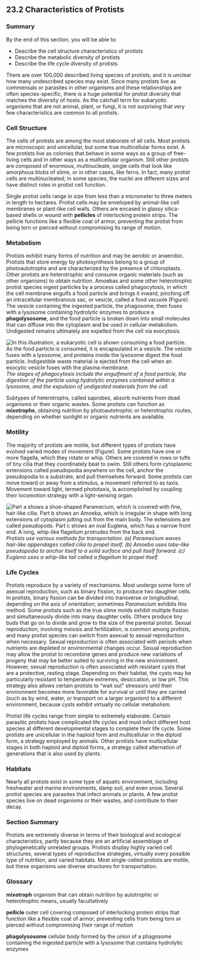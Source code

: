 ##  23.2 Characteristics of Protists 

### Summary

By the end of this section, you will be able to: 

  - Describe the cell structure characteristics of protists
  - Describe the metabolic diversity of protists
  - Describe the life cycle diversity of protists

There are over 100,000 described living species of protists, and it is unclear how many undescribed species may exist. Since many protists live as commensals or parasites in other organisms and these relationships are often species-specific, there is a huge potential for protist diversity that matches the diversity of hosts. As the catchall term for eukaryotic organisms that are not animal, plant, or fungi, it is not surprising that very few characteristics are common to all protists.

### Cell Structure

The cells of protists are among the most elaborate of all cells. Most protists are microscopic and unicellular, but some true multicellular forms exist. A few protists live as colonies that behave in some ways as a group of free-living cells and in other ways as a multicellular organism. Still other protists are composed of enormous, multinucleate, single cells that look like amorphous blobs of slime, or in other cases, like ferns. In fact, many protist cells are multinucleated; in some species, the nuclei are different sizes and have distinct roles in protist cell function.

Single protist cells range in size from less than a micrometer to three meters in length to hectares. Protist cells may be enveloped by animal-like cell membranes or plant-like cell walls. Others are encased in glassy silica-based shells or wound with **pellicles** of interlocking protein strips. The pellicle functions like a flexible coat of armor, preventing the protist from being torn or pierced without compromising its range of motion.

### Metabolism

Protists exhibit many forms of nutrition and may be aerobic or anaerobic. Protists that store energy by photosynthesis belong to a group of photoautotrophs and are characterized by the presence of chloroplasts. Other protists are heterotrophic and consume organic materials (such as other organisms) to obtain nutrition. Amoebas and some other heterotrophic protist species ingest particles by a process called phagocytosis, in which the cell membrane engulfs a food particle and brings it inward, pinching off an intracellular membranous sac, or vesicle, called a food vacuole (Figure). The vesicle containing the ingested particle, the phagosome, then fuses with a lysosome containing hydrolytic enzymes to produce a **phagolysosome**, and the food particle is broken down into small molecules that can diffuse into the cytoplasm and be used in cellular metabolism. Undigested remains ultimately are expelled from the cell via exocytosis.

![In this illustration, a eukaryotic cell is shown consuming a food particle. As the food particle is consumed, it is encapsulated in a vesicle. The vesicle fuses with a lysosome, and proteins inside the lysosome digest the food particle. Indigestible waste material is ejected from the cell when an exocytic vesicle fuses with the plasma membrane.][1] _The stages of phagocytosis include the engulfment of a food particle, the digestion of the particle using hydrolytic enzymes contained within a lysosome, and the expulsion of undigested materials from the cell._

Subtypes of heterotrophs, called saprobes, absorb nutrients from dead organisms or their organic wastes. Some protists can function as **mixotrophs**, obtaining nutrition by photoautotrophic or heterotrophic routes, depending on whether sunlight or organic nutrients are available.

### Motility

The majority of protists are motile, but different types of protists have evolved varied modes of movement (Figure). Some protists have one or more flagella, which they rotate or whip. Others are covered in rows or tufts of tiny cilia that they coordinately beat to swim. Still others form cytoplasmic extensions called pseudopodia anywhere on the cell, anchor the pseudopodia to a substrate, and pull themselves forward. Some protists can move toward or away from a stimulus, a movement referred to as taxis. Movement toward light, termed phototaxis, is accomplished by coupling their locomotion strategy with a light-sensing organ.

![Part a shows a shoe-shaped Paramecium, which is covered with fine, hair-like cilia. Part b shows an Amoeba, which is irregular in shape with long extensions of cytoplasm jutting out from the main body. The extensions are called pseudopods. Part c shows an oval Euglena, which has a narrow front end. A long, whip-like flagellum protrudes from the back end.][2] _Protists use various methods for transportation. (a) _Paramecium_ waves hair-like appendages called cilia to propel itself. (b) _Amoeba_ uses lobe-like pseudopodia to anchor itself to a solid surface and pull itself forward. (c) _Euglena_ uses a whip-like tail called a flagellum to propel itself._

### Life Cycles

Protists reproduce by a variety of mechanisms. Most undergo some form of asexual reproduction, such as binary fission, to produce two daughter cells. In protists, binary fission can be divided into transverse or longitudinal, depending on the axis of orientation; sometimes _Paramecium_ exhibits this method. Some protists such as the true slime molds exhibit multiple fission and simultaneously divide into many daughter cells. Others produce tiny buds that go on to divide and grow to the size of the parental protist. Sexual reproduction, involving meiosis and fertilization, is common among protists, and many protist species can switch from asexual to sexual reproduction when necessary. Sexual reproduction is often associated with periods when nutrients are depleted or environmental changes occur. Sexual reproduction may allow the protist to recombine genes and produce new variations of progeny that may be better suited to surviving in the new environment. However, sexual reproduction is often associated with resistant cysts that are a protective, resting stage. Depending on their habitat, the cysts may be particularly resistant to temperature extremes, desiccation, or low pH. This strategy also allows certain protists to “wait out” stressors until their environment becomes more favorable for survival or until they are carried (such as by wind, water, or transport on a larger organism) to a different environment, because cysts exhibit virtually no cellular metabolism.

Protist life cycles range from simple to extremely elaborate. Certain parasitic protists have complicated life cycles and must infect different host species at different developmental stages to complete their life cycle. Some protists are unicellular in the haploid form and multicellular in the diploid form, a strategy employed by animals. Other protists have multicellular stages in both haploid and diploid forms, a strategy called alternation of generations that is also used by plants.

### Habitats

Nearly all protists exist in some type of aquatic environment, including freshwater and marine environments, damp soil, and even snow. Several protist species are parasites that infect animals or plants. A few protist species live on dead organisms or their wastes, and contribute to their decay.

### Section Summary

Protists are extremely diverse in terms of their biological and ecological characteristics, partly because they are an artificial assemblage of phylogenetically unrelated groups. Protists display highly varied cell structures, several types of reproductive strategies, virtually every possible type of nutrition, and varied habitats. Most single-celled protists are motile, but these organisms use diverse structures for transportation.

### Glossary

**mixotroph** organism that can obtain nutrition by autotrophic or heterotrophic means, usually facultatively

**pellicle** outer cell covering composed of interlocking protein strips that function like a flexible coat of armor, preventing cells from being torn or pierced without compromising their range of motion

**phagolysosome** cellular body formed by the union of a phagosome containing the ingested particle with a lysosome that contains hydrolytic enzymes

   [1]: https://cnx.org/resources/65fb5c5c79c347fbc2327649ea9cadb6ccac8cc1/Figure_B23_02_01.jpg
   [2]: https://cnx.org/resources/1510a015c0028ec4205cef177975c425960d6197/Figure_B23_02_02.jpg

